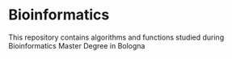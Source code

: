 # Bioinformatics
This repository contains algorithms and functions studied during Bioinformatics Master Degree in Bologna
